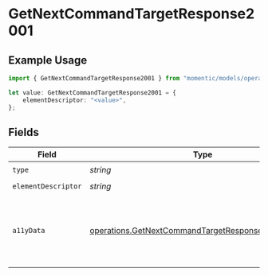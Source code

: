 # GetNextCommandTargetResponse2001

## Example Usage

```typescript
import { GetNextCommandTargetResponse2001 } from "momentic/models/operations";

let value: GetNextCommandTargetResponse2001 = {
    elementDescriptor: "<value>",
};
```

## Fields

| Field                                                                                                                    | Type                                                                                                                     | Required                                                                                                                 | Description                                                                                                              |
| ------------------------------------------------------------------------------------------------------------------------ | ------------------------------------------------------------------------------------------------------------------------ | ------------------------------------------------------------------------------------------------------------------------ | ------------------------------------------------------------------------------------------------------------------------ |
| `type`                                                                                                                   | *string*                                                                                                                 | :heavy_check_mark:                                                                                                       | N/A                                                                                                                      |
| `elementDescriptor`                                                                                                      | *string*                                                                                                                 | :heavy_check_mark:                                                                                                       | N/A                                                                                                                      |
| `a11yData`                                                                                                               | [operations.GetNextCommandTargetResponse200A11yData](../../models/operations/getnextcommandtargetresponse200a11ydata.md) | :heavy_minus_sign:                                                                                                       | DEPRECATED: new a11y cache is stored in DB and resolved into the 'cache' field                                           |